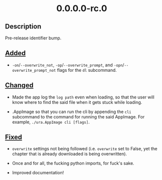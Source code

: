 <h1 align="center" style="font-weight: bold">
    0.0.0.0-rc.0
</h1>

## **Description**

Pre-release identifier bump. 

## **<a href="#0-0-0-0-2-0-added" id="0-0-0-0-2-0-added">Added</a>**

- `-on`/`--overwrite_not`, `-op`/`--overwrite_prompt`, and `-opn`/`--overwrite_prompt_not` flags for the `dl` subcommand.

## **<a href="#0-0-0-0-2-0-changed" id="0-0-0-0-2-0-changed">Changed</a>**

- Made the app log the `log path` even when loading, so that the user will know where to find the said file when it gets stuck while loading.

- .AppImage so that you can run the cli by appending the `cli` subcommand to the command for running the said AppImage. For example, `./ura.AppImage cli [flags]`.

## **<a href="#0-0-0-0-2-0-fixed" id="0-0-0-0-2-0-fixed">Fixed</a>**

- `overwrite` settings not being followed (i.e. `overwrite` set to False, yet the chapter that is already downloaded is being overwritten).

- Once and for all, the fucking python imports, for fuck's sake.

- Improved documentation!
